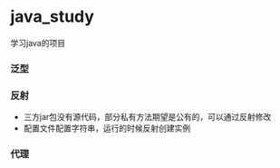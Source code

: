 # java_study
学习java的项目

### 泛型

### 反射
* 三方jar包没有源代码，部分私有方法期望是公有的，可以通过反射修改
* 配置文件配置字符串，运行的时候反射创建实例

### 代理

